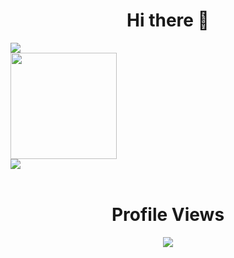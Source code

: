 <h1 align="center"> Hi there 👋</h1>

<img src="https://github-readme-streak-stats.herokuapp.com?user=Trimpsuz&theme=github-dark&hide_border=true&date_format=M%20j%5B%2C%20Y%5D&background=000000&sideLabels=D3D3D3&currStreakLabel=D3D3D3&sideNums=D3D3D3&currStreakNum=D3D3D3&fire=D3D3D3&border=D3D3D3&ring=D3D3D3&stroke=D3D3D3&dates=D3D3D3" />

<br />

<img height="170" align="center" src="https://github-readme-stats.vercel.app/api?username=trimpsuz&count_private=true&theme=dark&hide_border=true" />

<br />

<img src="https://github-readme-stats-mixu2021.vercel.app/api/top-langs?username=Trimpsuz&count_private=true&layout=compact&theme=github_dark&hide_border=true&text_color=D3D3D3&bg_color=000000" />

<br />

<br />

<h1 align="center">Profile Views</h1>
<div  align="center">
<img align="center" src="https://profile-counter.glitch.me/Trimpsuz/count.svg" />
</div>
